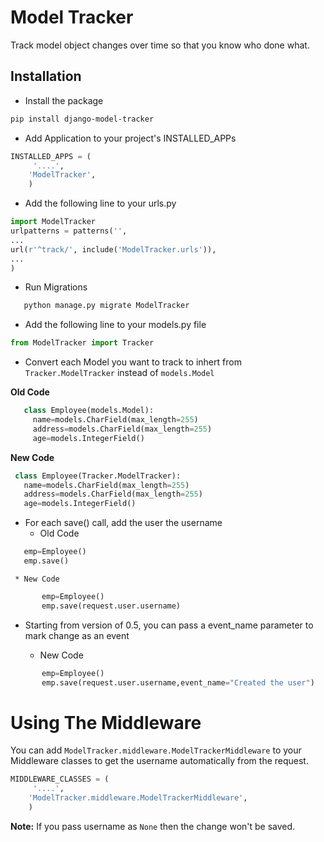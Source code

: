 # Model Tracker

Track model object changes over time so that you know who done what.
 
## Installation

* Install the package
```sh
pip install django-model-tracker
```
* Add Application to your project's INSTALLED_APPs
```python
INSTALLED_APPS = (
     '....',
    'ModelTracker',
    )
```    
* Add the following line to your urls.py
```python
import ModelTracker
urlpatterns = patterns('',
...
url(r'^track/', include('ModelTracker.urls')),
...
)
```
* Run Migrations
```sh
   python manage.py migrate ModelTracker 
```

* Add the following line to your models.py file
```python
from ModelTracker import Tracker
```
*  Convert each Model you want to track to inhert from `Tracker.ModelTracker` instead of `models.Model`
   
**Old Code**

```python
   class Employee(models.Model):
     name=models.CharField(max_length=255)
     address=models.CharField(max_length=255)
     age=models.IntegerField()
 ``` 
  **New Code**
 
   ```python
    class Employee(Tracker.ModelTracker):
      name=models.CharField(max_length=255)
      address=models.CharField(max_length=255)
      age=models.IntegerField()
```
* For each save() call, add the user the username
    * Old Code
 ```python
    emp=Employee()
    emp.save()
 ``` 
 
     * New Code
 ```python
        emp=Employee()
        emp.save(request.user.username)
 ```
* Starting from version of 0.5, you can pass a event_name parameter to mark change as an event
 
     * New Code
 ```python
        emp=Employee()
        emp.save(request.user.username,event_name="Created the user")
 ```

Using The Middleware
====================
You can add `ModelTracker.middleware.ModelTrackerMiddleware` to your Middleware classes to get the username automatically from the request.

```python
MIDDLEWARE_CLASSES = (
     '....',
    'ModelTracker.middleware.ModelTrackerMiddleware',
    )
```   

**Note:** If you pass username as `None` then the change won't be saved.

